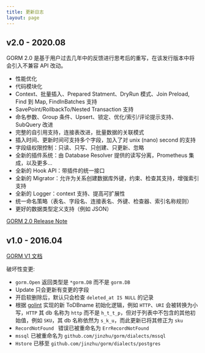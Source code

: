 ```yaml
---
title: 更新日志
layout: page
---
```


## v2.0 - 2020.08

GORM 2.0 是基于用户过去几年中的反馈进行思考后的重写，在该发行版本中将会引入不兼容 API 改动。

* 性能优化
* 代码模块化
* Context、批量插入、Prepared Statment、DryRun 模式、Join Preload, Find 到 Map, FindInBatches 支持
* SavePoint/RollbackTo/Nested Transaction 支持
* 命名参数、Group 条件、Upsert、锁定、优化/索引/评论提示支持、SubQuery 改进
* 完整的自引用支持，连接表改进，批量数据的关联模式
* 插入时间、更新时间可支持多个字段，加入了对 unix (nano) second 的支持
* 字段级权限控制：只读、只写、只创建、只更新、忽略
* 全新的插件系统：由 Database Resolver 提供的读写分离，Prometheus 集成，以及更多...
* 全新的 Hook API：带插件的统一接口
* 全新的 Migrator：允许为关系创建数据库外键，约束、检查其支持，增强索引支持
* 全新的 Logger：context 支持、提高可扩展性
* 统一命名策略（表名、字段名、连接表名、外键、检查器、索引名称规则）
* 更好的数据类型定义支持（例如 JSON）

[GORM 2.0 Release Note](v2_release_note.html)

## v1.0 - 2016.04

[GORM V1 文档](https://v1.gorm.io)

破坏性变更:

* `gorm.Open` 返回类型是 `*gorm.DB` 而不是 `gorm.DB`
* Update 只会更新有变更的字段
* 开启软删除后，默认只会检查 `deleted_at IS NULL` 的记录
* 根据 [golint](https://github.com/golang/lint/blob/master/lint.go#L702) 实现的新 ToDBname 初始化逻辑，例如 `HTTP`、`URI` 会被转换为小写，`HTTP` 其 db 名称为 `http` 而不是 `h_t_t_p`，但对于列表中不包含的其他初始值，例如 `SKU`，其 db 名称依然为 `s_k_u`，而此更新已将其修正为 `sku`
* `RecordNotFound ` 错误已被重命名为 `ErrRecordNotFound `
* `mssql` 已被重命名为 `github.com/jinzhu/gorm/dialects/mssql`
* `Hstore` 已移至 `github.com/jinzhu/gorm/dialects/postgres`
